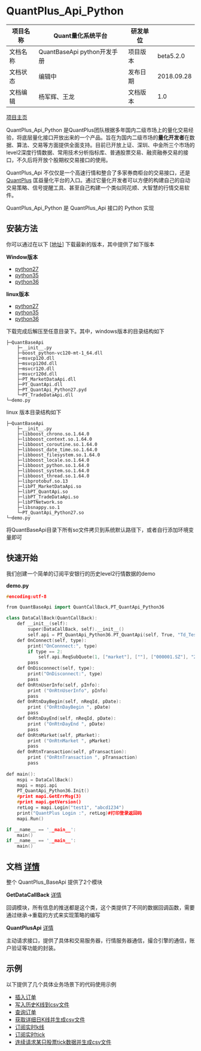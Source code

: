 
# QuantPlus_Api_Python



| 项目名称 | Quant量化系统平台       | 研发单位 |  |
| -------- | --------------------------- | -------- | ------------------------ |
| 文档名称 | QuantBaseApi python开发手册 | 项目版本 | beta5.2.0             |
| 文档状态 | 编辑中                      | 发布日期 | 2018.09.28              |
| 文档编辑 | 杨军辉、王龙                | 文档版本 | 1.0                      |

[项目主页](https://www.quantstage.com/) 

QuantPlus_Api_Python 是QuantPlus团队根据多年国内二级市场上的量化交易经验，将底层量化接口开放出来的一个产品。旨在为国内二级市场的**量化开发者**在数据、算法、交易等方面提供全面支持。目前已开放上证、深圳、中金所三个市场的level2深度行情数据、常用技术分析指标库、普通股票交易、融资融券交易的接口，不久后将开放个股期权交易接口的使用。

QuantPlus_Api 不仅仅是一个高速行情和整合了多家券商柜台的交易接口，还是 [QuantPlus](https://www.quantstage.com/) 匡益量化平台的入口。通过它量化开发者可以方便的构建自己的自动交易策略、信号提醒工具、甚至自己构建一个类似同花顺、大智慧的行情交易软件。

QuantPlus_Api_Python 是 QuantPlus_Api 接口的 Python 实现

## 安装方法

你可以通过在以下 [[地址](https://github.com/abramwang/QuantPlusApi_Python/tree/master/download)]  下载最新的版本，其中提供了如下版本

**Window版本**

* [python27](https://raw.githubusercontent.com/abramwang/QuantStageApi_Python/master/download/python2.7-x64-Release.zip)
* [python35](https://raw.githubusercontent.com/abramwang/QuantStageApi_Python/master/download/python3.5-x64-Release.zip)
* [python36](https://raw.githubusercontent.com/abramwang/QuantStageApi_Python/master/download/python3.6-x64-Release.zip)

**linux版本**

* [python27](https://raw.githubusercontent.com/abramwang/QuantStageApi_Python/master/download/python2.7-linux.tar.gz)
* [python35](https://raw.githubusercontent.com/abramwang/QuantStageApi_Python/master/download/python3.5-linux.tar.gz)
* [python36](https://raw.githubusercontent.com/abramwang/QuantStageApi_Python/master/download/python3.6-linux.tar.gz)

下载完成后解压至任意目录下。其中，windows版本的目录结构如下

```
├─QuantBaseApi
	├─__init__.py
	├─boost_python-vc120-mt-1_64.dll
	├─msvcp120.dll
	├─msvcp120d.dll
	├─msvcr120.dll
	├─msvcr120d.dll
	├─PT_MarketDataApi.dll
	├─PT_QuantApi.dll
	├─PT_QuantApi_Python27.pyd
	└─PT_TradeDataApi.dll
└─demo.py
```

linux 版本目录结构如下

```
├─QuantBaseApi
	├─__init__.py
	├─libboost_chrono.so.1.64.0
	├─libboost_context.so.1.64.0
	├─libboost_coroutine.so.1.64.0
	├─libboost_date_time.so.1.64.0
	├─libboost_filesystem.so.1.64.0
	├─libboost_locale.so.1.64.0
	├─libboost_python.so.1.64.0
	├─libboost_system.so.1.64.0
	├─libboost_thread.so.1.64.0
	├─libprotobuf.so.13
	├─libPT_MarketDataApi.so
	├─libPT_QuantApi.so
	├─libPT_TradeDataApi.so
	├─libPTNetwork.so
	├─libsnappy.so.1
	└─PT_QuantApi_Python27.so
└─demo.py
```

将QuantBaseApi目录下所有so文件拷贝到系统默认路径下，或者自行添加环境变量即可

## 快速开始

我们创建一个简单的订阅平安银行的历史level2行情数据的demo

**demo.py**

```c++
#encoding:utf-8

from QuantBaseApi import QuantCallBack,PT_QuantApi_Python36

class DataCallBack(QuantCallBack):
    def __init__(self):
        super(DataCallBack, self).__init__()
        self.api = PT_QuantApi_Python36.PT_QuantApi(self, True, "Td_Test", "MD_Real")  
    def OnConnect(self, type):
        print("OnConnnect:", type)
        if type == 2: 
            self.api.ReqSubQuote(1, ["market"], [""], ["000001.SZ"], "2016-07-17 8:30:00", "2017-11-06 24:00:00")
        pass
    def OnDisconnect(self, type):
        print("OnDisconnect:", type)
        pass
    def OnRtnUserInfo(self, pInfo):
        print ("OnRtnUserInfo", pInfo)
        pass
    def OnRtnDayBegin(self, nReqId, pDate):
        print ("OnRtnDayBegin ", pDate)
        pass
    def OnRtnDayEnd(self, nReqId, pDate):
        print ("OnRtnDayEnd ", pDate)
        pass
    def OnRtnMarket(self, pMarket):
        print ("OnRtnMarket ", pMarket)
        pass
    def OnRtnTransaction(self, pTransaction):
        print ("OnRtnTransaction ", pTransaction)
        pass
        
def main():
    mspi = DataCallBack()
    mapi = mspi.api
    PT_QuantApi_Python36.Init()
    #print mapi.GetErrMsg(3)
    #print mapi.getVersion()
    retLog = mapi.Login("test1", "abcd1234")
    print("QuantPlus Login :", retLog)#打印登录返回码
    mapi.Run()

if __name__ == '__main__':
    main()
if __name__ == '__main__':
	main()
```


## 文档 [详情](https://github.com/abramwang/QuantPlusApi_Python/tree/master/doc)

整个 QuantPlus_BaseApi 提供了2个模块

**GetDataCallBack** [详情](https://github.com/abramwang/QuantPlusApi_Python/blob/master/doc/QuantCallBack.md)

回调模块，所有信息的推送都是这个类，这个类提供了不同的数据回调函数，需要通过继承->重载的方式来实现策略的编写

**QuantPlusApi** [详情](https://github.com/abramwang/QuantPlusApi_Python/blob/master/doc/QuantPlusApi.md)

主动请求接口，提供了具体和交易服务器，行情服务器通信，撮合引擎的通信，账户验证等功能的封装。

## 示例
以下提供了几个具体业务场景下的代码使用示例
* [插入订单](https://github.com/abramwang/QuantPlusApi_Python/blob/master/doc/demo/%E6%8F%92%E5%85%A5%E8%AE%A2%E5%8D%95.md)
* [写入历史K线到csv文件](https://github.com/abramwang/QuantPlusApi_Python/blob/master/doc/demo/%E5%86%99%E5%85%A5%E5%8E%86%E5%8F%B2K%E7%BA%BF%E5%88%B0csv%E6%96%87%E4%BB%B6.md)
* [查询订单](https://github.com/abramwang/QuantPlusApi_Python/blob/master/doc/demo/%E6%9F%A5%E8%AF%A2%E8%AE%A2%E5%8D%95.md)
* [获取详细日K线并生成csv文件](https://github.com/abramwang/QuantPlusApi_Python/blob/master/doc/demo/%E8%8E%B7%E5%8F%96%E8%AF%A6%E7%BB%86%E6%97%A5K%E7%BA%BF%E5%B9%B6%E7%94%9F%E6%88%90csv%E6%96%87%E4%BB%B6.md)
* [订阅实时k线](https://github.com/abramwang/QuantPlusApi_Python/blob/master/doc/demo/%E8%AE%A2%E9%98%85%E5%AE%9E%E6%97%B6K%E7%BA%BF.md)
* [订阅实时tick](https://github.com/abramwang/QuantPlusApi_Python/blob/master/doc/demo/%E8%AE%A2%E9%98%85%E5%AE%9E%E6%97%B6tick.md)
* [连续请求某只股票tick数据并生成csv文件](https://github.com/abramwang/QuantPlusApi_Python/blob/master/doc/demo/%E8%BF%9E%E7%BB%AD%E8%AF%B7%E6%B1%82%E6%9F%90%E5%8F%AA%E8%82%A1%E7%A5%A8tick%E6%95%B0%E6%8D%AE%E5%B9%B6%E7%94%9F%E6%88%90csv%E6%96%87%E4%BB%B6.md)
